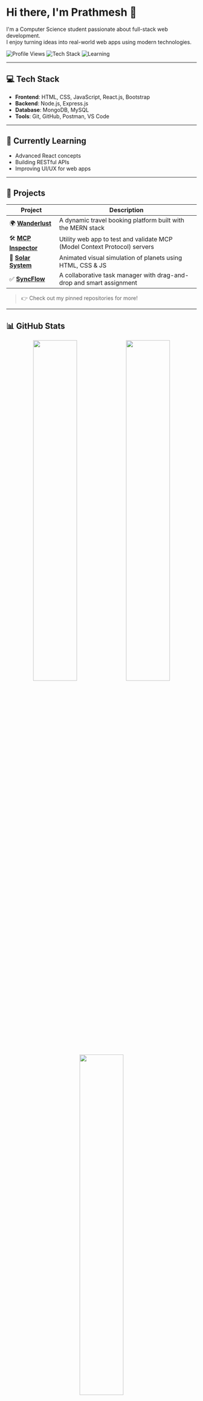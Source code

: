 # Hi there, I'm Prathmesh 👋

I'm a Computer Science student passionate about full-stack web development.  
I enjoy turning ideas into real-world web apps using modern technologies.

![Profile Views](https://komarev.com/ghpvc/?username=prathmesh-git&label=Profile%20Views&color=0e75b6&style=flat)
![Tech Stack](https://img.shields.io/badge/MERN-Stack-blueviolet)
![Learning](https://img.shields.io/badge/Learning-React_Advanced-yellowgreen)

---

## 💻 Tech Stack
- **Frontend**: HTML, CSS, JavaScript, React.js, Bootstrap
- **Backend**: Node.js, Express.js
- **Database**: MongoDB, MySQL
- **Tools**: Git, GitHub, Postman, VS Code

---

## 🧠 Currently Learning
- Advanced React concepts
- Building RESTful APIs
- Improving UI/UX for web apps

---

## 📌 Projects

| Project        | Description |
|----------------|-------------|
| 🌍 [**Wanderlust**](https://github.com/your-username/wanderlust) | A dynamic travel booking platform built with the MERN stack |
| 🛠️ [**MCP Inspector**](https://github.com/prathmesh-git/mcp-inspector) | Utility web app to test and validate MCP (Model Context Protocol) servers |
| 🌌 [**Solar System**](https://github.com/prathmesh-git/solar-system) | Animated visual simulation of planets using HTML, CSS & JS |
| ✅ [**SyncFlow**](https://github.com/prathmesh-git/syncflow) | A collaborative task manager with drag-and-drop and smart assignment |

> 👉 Check out my pinned repositories for more!

---

## 📊 GitHub Stats

<p align="center">
  <img src="https://github-readme-stats.vercel.app/api?username=prathmesh-git&show_icons=true&theme=radical" width="48%" />
  <img src="https://github-readme-streak-stats.herokuapp.com?user=prathmesh-git&theme=radical" width="48%" />
</p>

<p align="center">
  <img src="https://github-readme-stats.vercel.app/api/top-langs/?username=prathmesh-git&layout=compact&theme=radical" width="48%" />
</p>

---

## 📫 Let's Connect

- **Email**: prathmpimpalshende@gmail.com  
- **LinkedIn**: www.linkedin.com/in/prathmesh-pimpalshende



---

<!-- Add the GitHub username and actual repo/demo links above -->


<!--
**prathmesh-git/prathmesh-git** is a ✨ _special_ ✨ repository because its `README.md` (this file) appears on your GitHub profile.

Here are some ideas to get you started:

- 🔭 I’m currently working on ...
- 🌱 I’m currently learning ...
- 👯 I’m looking to collaborate on ...
- 🤔 I’m looking for help with ...
- 💬 Ask me about ...
- 📫 How to reach me: ...
- 😄 Pronouns: ...
- ⚡ Fun fact: ...
-->
